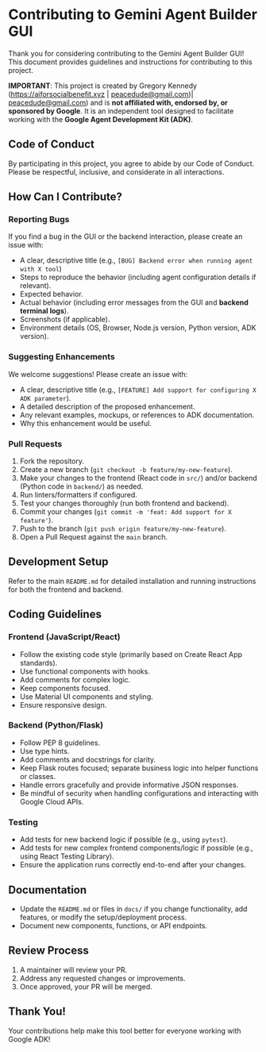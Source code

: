 # Contributing to Gemini Agent Builder GUI

Thank you for considering contributing to the Gemini Agent Builder GUI! This document provides guidelines and instructions for contributing to this project.

**IMPORTANT**: This project is created by Gregory Kennedy (https://aiforsocialbenefit.xyz | peacedude@gmail.com)| peacedude@gmail.com) and is **not affiliated with, endorsed by, or sponsored by Google**. It is an independent tool designed to facilitate working with the **Google Agent Development Kit (ADK)**.

## Code of Conduct

By participating in this project, you agree to abide by our Code of Conduct. Please be respectful, inclusive, and considerate in all interactions.

## How Can I Contribute?

### Reporting Bugs

If you find a bug in the GUI or the backend interaction, please create an issue with:
- A clear, descriptive title (e.g., `[BUG] Backend error when running agent with X tool`)
- Steps to reproduce the behavior (including agent configuration details if relevant).
- Expected behavior.
- Actual behavior (including error messages from the GUI and **backend terminal logs**).
- Screenshots (if applicable).
- Environment details (OS, Browser, Node.js version, Python version, ADK version).

### Suggesting Enhancements

We welcome suggestions! Please create an issue with:
- A clear, descriptive title (e.g., `[FEATURE] Add support for configuring X ADK parameter`).
- A detailed description of the proposed enhancement.
- Any relevant examples, mockups, or references to ADK documentation.
- Why this enhancement would be useful.

### Pull Requests

1.  Fork the repository.
2.  Create a new branch (`git checkout -b feature/my-new-feature`).
3.  Make your changes to the frontend (React code in `src/`) and/or backend (Python code in `backend/`) as needed.
4.  Run linters/formatters if configured.
5.  Test your changes thoroughly (run both frontend and backend).
6.  Commit your changes (`git commit -m 'feat: Add support for X feature'`).
7.  Push to the branch (`git push origin feature/my-new-feature`).
8.  Open a Pull Request against the `main` branch.

## Development Setup

Refer to the main `README.md` for detailed installation and running instructions for both the frontend and backend.

## Coding Guidelines

### Frontend (JavaScript/React)
- Follow the existing code style (primarily based on Create React App standards).
- Use functional components with hooks.
- Add comments for complex logic.
- Keep components focused.
- Use Material UI components and styling.
- Ensure responsive design.

### Backend (Python/Flask)
- Follow PEP 8 guidelines.
- Use type hints.
- Add comments and docstrings for clarity.
- Keep Flask routes focused; separate business logic into helper functions or classes.
- Handle errors gracefully and provide informative JSON responses.
- Be mindful of security when handling configurations and interacting with Google Cloud APIs.

### Testing
- Add tests for new backend logic if possible (e.g., using `pytest`).
- Add tests for new complex frontend components/logic if possible (e.g., using React Testing Library).
- Ensure the application runs correctly end-to-end after your changes.

## Documentation
- Update the `README.md` or files in `docs/` if you change functionality, add features, or modify the setup/deployment process.
- Document new components, functions, or API endpoints.

## Review Process
1.  A maintainer will review your PR.
2.  Address any requested changes or improvements.
3.  Once approved, your PR will be merged.

## Thank You!
Your contributions help make this tool better for everyone working with Google ADK!